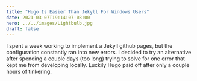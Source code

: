 ```yaml
---
title: "Hugo Is Easier Than Jekyll For Windows Users"
date: 2021-03-07T19:14:07-08:00
hero: ../../images/Lightbulb.jpg
draft: false
---
```


I spent a week working to implement a Jekyll github pages, but the configuration constantly ran into new errors. I decided to try an alternative after spending a couple days (too long) trying to solve for one error that kept me from developing locally. Luckily Hugo paid off after only a couple hours of tinkering.


